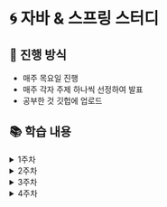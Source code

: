 # 🌀 자바 & 스프링 스터디
## 🐥 진행 방식
- 매주 목요일 진행
- 매주 각자 주제 하나씩 선정하여 발표
- 공부한 것 깃헙에 업로드

## 📚 학습 내용
<details>
  <summary>1주차</summary>
  
  - Gradle
  - JDK/JRE/JVM
  - IoC / DI

</details>

<details>
  <summary>2주차</summary>
  
  - JVM의구조 - RunTime Data Area

</details>

<details>
  <summary>3주차</summary>
  
  - GC
  - Comparator, Comparable
  - 자바 예외처리
  - JVM의구조 - Class Loader
  - 빌더 패턴

</details>

<details>
  <summary>4주차</summary>
  
  - 스프링 REST API
  - 자바 어노테이션 @
  - 스프링MVC 에서의 전역 예외 처리 - ControllerAdvice
  - 동등성과 동일성 - equals()와 hashCode()

</details>

